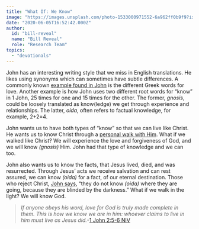 ```yaml
---
title: "What If: We Know"
image: "https://images.unsplash.com/photo-1533000971552-6a962ff0b9f9?ixlib=rb-1.2.1&q=85&fm=jpg&crop=entropy&cs=srgb&ixid=eyJhcHBfaWQiOjk2NjF9"
date: "2020-06-05T16:52:42.000Z"
author:
  id: "bill-reveal"
  name: "Bill Reveal"
  role: "Research Team"
topics:
  - "devotionals"
---
```


John has an interesting writing style that we miss in English translations. He likes using synonyms which can sometimes have subtle differences. A commonly known [example found in John][1] is the different Greek words for love. Another example is how John uses two different root words for “know” in 1 John, 25 times for one and 15 times for the other. The former, _gnosis_, could be loosely translated as know(ledge) we get through experience and relationships. The latter, _oida_, often refers to factual knowledge, for example, 2+2=4.

John wants us to have both types of “know” so that we can live like Christ. He wants us to know Christ through a [personal walk with Him][2]. What if we walked like Christ? We will experience the love and forgiveness of God, and we will know _(gnosis)_ Him. John had that type of knowledge and we can too.

John also wants us to know the facts, that Jesus lived, died, and was resurrected. Through Jesus’ acts we receive salvation and can rest assured, we can know _(oida)_ for a fact, of our eternal destination. Those who reject Christ, [John says][3], “they do not know _(oida)_ where they are going, because they are blinded by the darkness.”  What if we walk in the light? We will know God.

> _If anyone obeys his word, love for God is truly made complete in them. This is how we know we are in him: whoever claims to live in him must live as Jesus did._-[1 John‬ ‭2:5-6‬ ‭NIV][4]

[1]:	https://www.bible.com/bible/111/jhn.21 "Example of love synonyms "
[2]:	https://www.bible.com/111/1jn.2.5-6
[3]:	https://www.bible.com/111/1jn.2.11
[4]:	https://www.bible.com/111/1jn.2.5-6.niv
